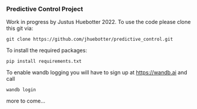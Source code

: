 ### Predictive Control Project
Work in progress by Justus Huebotter 2022.
To use the code please clone this git via:

`git clone https://github.com/jhuebotter/predictive_control.git`

To install the required packages:

`pip install requirements.txt`

To enable wandb logging you will have to sign up at https://wandb.ai and call

`wandb login`

more to come...